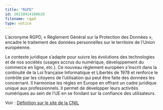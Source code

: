 ```yaml
---
title: "RGPD"
id: 20210914180620
filename: rgpd
type: notice
---
```


L’acronyme RGPD, « Règlement Général sur la Protection des Données », encadre le traitement des données personnelles sur le territoire de l’Union européenne.

Le contexte juridique s’adapte pour suivre les évolutions des technologies et de nos sociétés (usages accrus du numérique, développement du commerce en ligne, etc.). Ce nouveau règlement européen s’inscrit dans la continuité de la Loi française Informatique et Libertés de 1978 et renforce le contrôle par les citoyens de l’utilisation qui peut être faite des données les concernant. Il harmonise les règles en Europe en offrant un cadre juridique unique aux professionnels. Il permet de développer leurs activités numériques au sein de l’UE en se fondant sur la confiance des utilisateurs.

Voir : [Définition sur le site de la CNIL](https://www.cnil.fr/fr/rgpd-de-quoi-parle-t-on)

